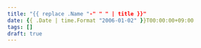 ```yaml
---
title: "{{ replace .Name "-" " " | title }}"
date: {{ .Date | time.Format "2006-01-02" }}T00:00:00+09:00
tags: []
draft: true
---
```


